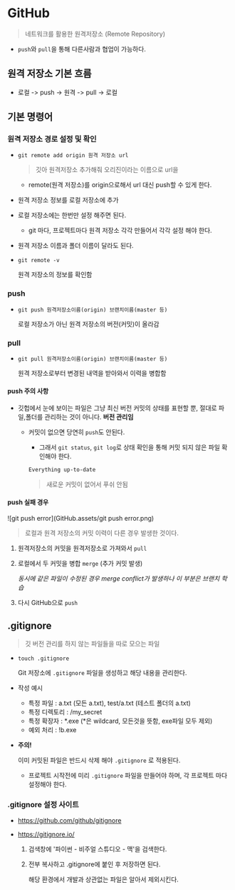 # GitHub

> 네트워크를 활용한 원격저장소 (Remote Repository)

- `push`와 `pull`을 통해 다른사람과 협업이 가능하다.



## 원격 저장소 기본 흐름

- 로컬 -> push -> 원격 -> pull -> 로컬



## 기본 명령어



### 원격 저장소 경로 설정 및 확인

- `git remote add origin 원격 저장소 url`

  > 깃아 원격저장소 추가해줘 오리진이라는 이름으로 url을

  - remote(원격 저장소)를 origin으로해서 url 대신 push할 수 있게 한다.

- 원격 저장소 정보를 로컬 저장소에 추가
- 로컬 저장소에는 한번만 설정 해주면 된다.
  - git 마다, 프로젝트마다 원격 저장소 각각 만들어서 각각 설정 해야 한다.
- 원격 저장소 이름과 폴더 이름이 달라도 된다.



- `git remote -v`

  원격 저장소의 정보를 확인함

### push

- `git push 원격저장소이름(origin) 브랜치이름(master 등)`

  로컬 저장소가 아닌 원격 저장소의 버전(커밋)이 올라감

  

### pull

- `git pull 원격저장소이름(origin) 브랜치이름(master 등)`

  원격 저장소로부터 변경된 내역을 받아와서 이력을 병합함



#### push 주의 사항

- 깃헙에서 눈에 보이는 파일은 그냥 최신 버전 커밋의 상태를 표현할 뿐, 절대로 파일,폴더를 관리하는 것이 아니다. **버전 관리임**

  - 커밋이 없으면 당연히 `push`도 안된다.

    - 그래서 `git status`, `git log`로 상태 확인을 통해 커밋 되지 않은 파일 확인해야 한다.

    ```bash
    Everything up-to-date
    ```

    >  새로운 커밋이 없어서 푸쉬 안됨



#### push 실패 경우

![git push error](GitHub.assets/git push error.png)

> 로컬과 원격 저장소의 커밋 이력이 다른 경우 발생한 것이다.



1. 원격저장소의 커밋을 원격저장소로 가져와서 `pull` 

2. 로컬에서 두 커밋을 병합 `merge` (추가 커밋 발생)

   *동시에 같은 파일이 수정된 경우 merge conflict가 발생하나 이 부분은 브랜치 학습*

3. 다시 GitHub으로 `push`



## .gitignore

> 깃 버전 관리를 하지 않는 파일들을 따로 모으는 파일

- `touch .gitignore`

  Git 저장소에 `.gitignore` 파일을 생성하고 해당 내용을 관리한다.

- 작성 예시

  - 특정 파일 : a.txt (모든 a.txt), test/a.txt (테스트 폴더의 a.txt)
  - 특정 디렉토리 : /my_secret
  - 특정 확장자 : *.exe (\*은 wildcard, 모든것을 뜻함, exe파일 모두 제외)
  - 예외 처리 : !b.exe

- **주의!** 

  이미 커밋된 파일은 반드시 삭제 해야 `.gitignore` 로 적용된다.

  - 프로젝트 시작전에 미리 `.gitignore` 파일을 만들어야 하며, 각 프로젝트 마다 설정해야 한다.



### .gitignore 설정 사이트

- https://github.com/github/gitignore

- https://gitignore.io/

  1. 검색창에 '파이썬 - 비주얼 스튜디오 - 맥'을 검색한다.

  2. 전부 복사하고 .gitignore에 붙인 후 저장하면 된다.

     해당 환경에서 개발과 상관없는 파일은 알아서 제외시킨다.